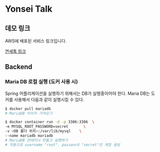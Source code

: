 # Yonsei Talk


## 데모 링크
AWS에 배포된 서비스 링크입니다.

[연세톡 링크](http://ec2-3-15-24-68.us-east-2.compute.amazonaws.com:3000/)

## Backend
### Maria DB 로컬 실행 (도커 사용 시)
Spring 어플리케이션을 실행하기 위해서는 DB가 실행중이어야 한다. Maria DB는 도커를 사용해서 다음과 같이 실행시킬 수 있다.

```bash
$ docker pull mariadb
# MariaDB 이미지 가져오기

$ docker container run -d -p 3306:3306 	\
-e MYSQL_ROOT_PASSWORD=secret 		\
-v <DB 폴더 위치>:/var/lib/mysql 	\
--name mariadb mariadb
# MariaDB 컨테이너 만들고 실행하기
# 자동으로 username "root", password "secret"인 계정 생성
```

